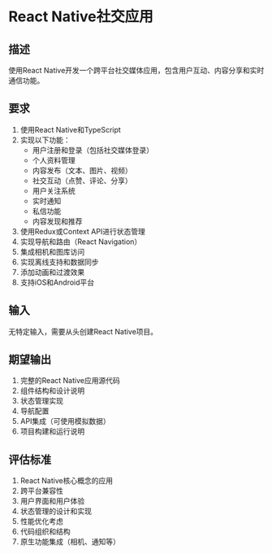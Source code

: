 # React Native社交应用

## 描述
使用React Native开发一个跨平台社交媒体应用，包含用户互动、内容分享和实时通信功能。

## 要求
1. 使用React Native和TypeScript
2. 实现以下功能：
   - 用户注册和登录（包括社交媒体登录）
   - 个人资料管理
   - 内容发布（文本、图片、视频）
   - 社交互动（点赞、评论、分享）
   - 用户关注系统
   - 实时通知
   - 私信功能
   - 内容发现和推荐
3. 使用Redux或Context API进行状态管理
4. 实现导航和路由（React Navigation）
5. 集成相机和图库访问
6. 实现离线支持和数据同步
7. 添加动画和过渡效果
8. 支持iOS和Android平台

## 输入
无特定输入，需要从头创建React Native项目。

## 期望输出
1. 完整的React Native应用源代码
2. 组件结构和设计说明
3. 状态管理实现
4. 导航配置
5. API集成（可使用模拟数据）
6. 项目构建和运行说明

## 评估标准
1. React Native核心概念的应用
2. 跨平台兼容性
3. 用户界面和用户体验
4. 状态管理的设计和实现
5. 性能优化考虑
6. 代码组织和结构
7. 原生功能集成（相机、通知等）